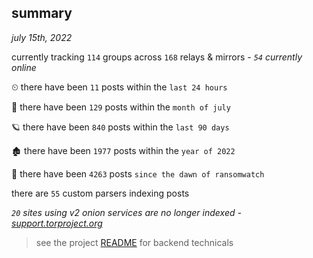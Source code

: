 
## summary
_july 15th, 2022_

currently tracking `114` groups across `168` relays & mirrors - _`54` currently online_

⏲ there have been `11` posts within the `last 24 hours`

🦈 there have been `129` posts within the `month of july`

🪐 there have been `840` posts within the `last 90 days`

🏚 there have been `1977` posts within the `year of 2022`

🦕 there have been `4263` posts `since the dawn of ransomwatch`

there are `55` custom parsers indexing posts

_`20` sites using v2 onion services are no longer indexed - [support.torproject.org](https://support.torproject.org/onionservices/v2-deprecation/)_

> see the project [README](https://github.com/joshhighet/ransomwatch#ransomwatch--) for backend technicals
